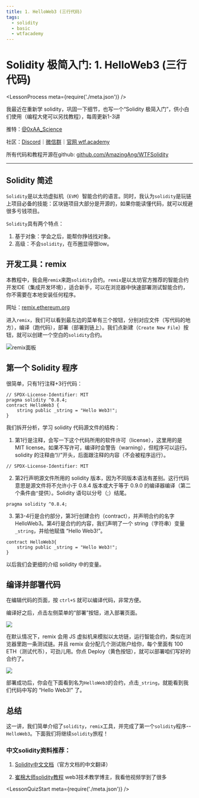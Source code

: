 ```yaml
---
title: 1. HelloWeb3 (三行代码)
tags:
  - solidity
  - basic
  - wtfacademy
---
```


# Solidity 极简入门: 1. HelloWeb3 (三行代码)

<LessonProcess meta={require('./meta.json')} />

我最近在重新学 solidity，巩固一下细节，也写一个“Solidity 极简入门”，供小白们使用（编程大佬可以另找教程），每周更新1-3讲

推特：[@0xAA_Science](https://twitter.com/0xAA_Science)

社区：[Discord](https://discord.gg/5akcruXrsk)｜[微信群](https://docs.google.com/forms/d/e/1FAIpQLSe4KGT8Sh6sJ7hedQRuIYirOoZK_85miz3dw7vA1-YjodgJ-A/viewform?usp=sf_link)｜[官网 wtf.academy](https://wtf.academy)

所有代码和教程开源在github: [github.com/AmazingAng/WTFSolidity](https://github.com/AmazingAng/WTFSolidity)

-----

## Solidity 简述

`Solidity`是以太坊虚拟机（`EVM`）智能合约的语言。同时，我认为`solidity`是玩链上项目必备的技能：区块链项目大部分是开源的，如果你能读懂代码，就可以规避很多亏钱项目。

`Solidity`具有两个特点：

1. 基于对象：学会之后，能帮你挣钱找对象。
2. 高级：不会`solidity`，在币圈显得很low。

## 开发工具：remix

本教程中，我会用`remix`来跑`solidity`合约。`remix`是以太坊官方推荐的智能合约开发IDE（集成开发环境），适合新手，可以在浏览器中快速部署测试智能合约，你不需要在本地安装任何程序。

网址：[remix.ethereum.org](https://remix.ethereum.org)

进入`remix`，我们可以看到最左边的菜单有三个按钮，分别对应文件（写代码的地方），编译（跑代码），部署（部署到链上）。我们点新建（`Create New File`）按钮，就可以创建一个空白的`solidity`合约。

![remix面板](./img/1-1.png)

## 第一个 Solidity 程序

很简单，只有1行注释+3行代码：

```solidity
// SPDX-License-Identifier: MIT
pragma solidity ^0.8.4;
contract HelloWeb3 {
    string public _string = "Hello Web3!";
}
```
我们拆开分析，学习 solidity 代码源文件的结构：
1. 第1行是注释，会写一下这个代码所用的软件许可（license），这里用的是 MIT license。如果不写许可，编译时会警告（warning），但程序可以运行。solidity 的注释由“//”开头，后面跟注释的内容（不会被程序运行）。

```solidity
// SPDX-License-Identifier: MIT
```

2. 第2行声明源文件所用的 solidity 版本，因为不同版本语法有差别。这行代码意思是源文件将不允许小于 0.8.4 版本或大于等于 0.9.0 的编译器编译（第二个条件由`^`提供）。Solidity 语句以分号（;）结尾。

```solidity
pragma solidity ^0.8.4;
```
    
3. 第3-4行是合约部分，第3行创建合约（contract），并声明合约的名字 HelloWeb3。第4行是合约的内容，我们声明了一个 string（字符串）变量 `_string`，并给他赋值 “Hello Web3!”。

```solidity
contract HelloWeb3{
    string public _string = "Hello Web3!";
}
```

以后我们会更细的介绍 solidity 中的变量。

## 编译并部署代码

在编辑代码的页面，按 `ctrl+S` 就可以编译代码，非常方便。

编译好之后，点击左侧菜单的“部署”按钮，进入部署页面。

![](./img/1-2.png)

在默认情况下，remix 会用 JS 虚拟机来模拟以太坊链，运行智能合约，类似在浏览器里跑一条测试链。并且 remix 会分配几个测试账户给你，每个里面有 100 ETH（测试代币），可劲儿用。你点 Deploy（黄色按钮），就可以部署咱们写好的合约了。

![](./img/1-3.png)

部署成功后，你会在下面看到名为`HelloWeb3`的合约，点击`_string`，就能看到我们代码中写的 “Hello Web3!” 了。

## 总结

这一讲，我们简单介绍了`solidity`，`remix`工具，并完成了第一个`solidity`程序--`HelloWeb3`。下面我们将继续`solidity`旅程！

### 中文solidity资料推荐：

1. [Solidity中文文档](https://solidity-cn.readthedocs.io/zh/develop/introduction-to-smart-contracts.html)（官方文档的中文翻译）

2. [崔棉大师solidity教程](https://space.bilibili.com/286084162) web3技术教学博主，我看他视频学到了很多 

<LessonQuizStart meta={require('./meta.json')} />
